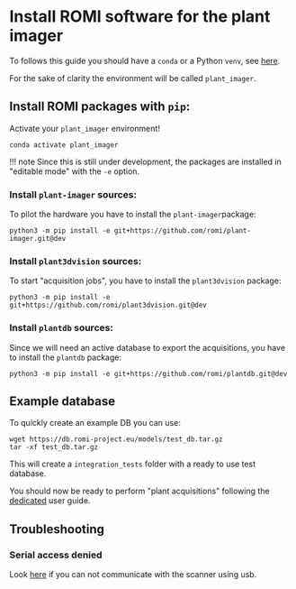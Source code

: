 Install ROMI software for the plant imager
============================================

To follows this guide you should have a `conda` or a Python `venv`, see [here](create_env.md).

For the sake of clarity the environment will be called `plant_imager`.

## Install ROMI packages with `pip`:

Activate your `plant_imager` environment!

```shell
conda activate plant_imager
```

!!! note
    Since this is still under development, the packages are installed in "editable mode" with the `-e` option.

### Install `plant-imager` sources:

To pilot the hardware you have to install the `plant-imager`package:

```shell
python3 -m pip install -e git+https://github.com/romi/plant-imager.git@dev
```

### Install `plant3dvision` sources:

To start "acquisition jobs", you have to install the `plant3dvision` package:

```shell
python3 -m pip install -e git+https://github.com/romi/plant3dvision.git@dev
```

### Install `plantdb` sources:

Since we will need an active database to export the acquisitions, you have to install the `plantdb` package:

```shell
python3 -m pip install -e git+https://github.com/romi/plantdb.git@dev
```

## Example database

To quickly create an example DB you can use:

```shell
wget https://db.romi-project.eu/models/test_db.tar.gz
tar -xf test_db.tar.gz
```

This will create a `integration_tests` folder with a ready to use test database.

You should now be ready to perform "plant acquisitions" following the [dedicated](../tutorials/reconstruct_scan.md) user guide.

## Troubleshooting

### Serial access denied

Look [here](../build/troubleshooting.md#serial-access-denied) if you can not communicate with the scanner using usb.
